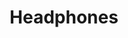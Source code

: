 ---
title: Headphones
tags: ["headphones", "audio", "music", "sound", "listening", "earphones", "headset", "entertainment"]
icon: headphones
svg: '<svg xmlns="http://www.w3.org/2000/svg" width="24" height="24" fill="none" viewBox="0 0 24 24" stroke-width="1.5" stroke-linecap="round" stroke-linejoin="round" stroke="currentColor"><path d="M21 17v-5a9 9 0 1 0-18 0v5"/><path d="M16 14.958c0-.511 0-.767.059-.97.135-.468.49-.824.93-.934 1.272-.318 1.53.864 2.443 1.232l.069.028c.992.417 1.497 1.478 1.495 2.554v.357c-.003.95-.51 1.835-1.353 2.272-.939.485-1.252 1.752-2.615 1.46-.437-.094-.797-.429-.95-.883C16 19.843 16 19.54 16 18.938zm-8 4.084c0 .511 0 .766-.059.97-.135.468-.49.824-.93.934-1.272.318-1.53-.865-2.443-1.232a5.682 5.682 0 0 1-.062-.025c-.998-.418-1.504-1.48-1.502-2.557v-.364c.003-.946.509-1.828 1.353-2.265.939-.485 1.252-1.752 2.615-1.46.437.094.797.429.95.883.078.231.078.533.078 1.136z"/></svg>'
---